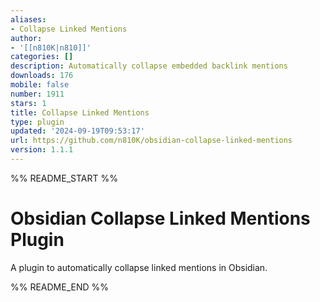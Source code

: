 ```yaml
---
aliases:
- Collapse Linked Mentions
author:
- '[[n810K|n810]]'
categories: []
description: Automatically collapse embedded backlink mentions
downloads: 176
mobile: false
number: 1911
stars: 1
title: Collapse Linked Mentions
type: plugin
updated: '2024-09-19T09:53:17'
url: https://github.com/n810K/obsidian-collapse-linked-mentions
version: 1.1.1
---
```


%% README_START %%

# Obsidian Collapse Linked Mentions Plugin

A plugin to automatically collapse linked mentions in Obsidian.


%% README_END %%